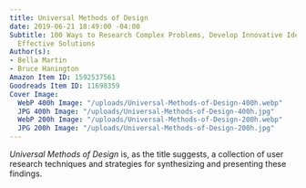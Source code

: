 ```yaml
---
title: Universal Methods of Design
date: 2019-06-21 18:49:00 -04:00
Subtitle: 100 Ways to Research Complex Problems, Develop Innovative Ideas, and Design
  Effective Solutions
Author(s):
- Bella Martin
- Bruce Hanington
Amazon Item ID: 1592537561
Goodreads Item ID: 11698359
Cover Image:
  WebP 400h Image: "/uploads/Universal-Methods-of-Design-400h.webp"
  JPG 400h Image: "/uploads/Universal-Methods-of-Design-400h.jpg"
  WebP 200h Image: "/uploads/Universal-Methods-of-Design-200h.webp"
  JPG 200h Image: "/uploads/Universal-Methods-of-Design-200h.jpg"
---
```


*Universal Methods of Design* is, as the title suggests, a collection of user research techniques and strategies for synthesizing and presenting these findings.